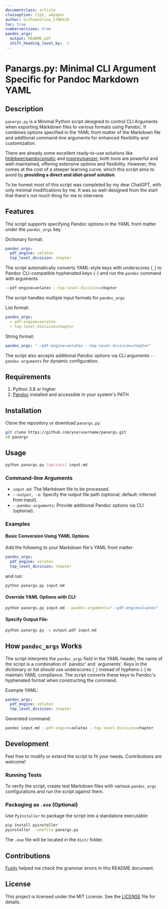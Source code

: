 ```yaml
---
documentclass: article
classoption: 11pt, a4paper
author: Githubonline_1396529
toc: true
numbersections: true
pandoc_args:
  output: README.pdf
  shift_heading_level_by: -1
---
```


# Panargs.py: Minimal CLI Argument Specific for Pandoc Markdown YAML

## Description

`panargs.py` is a Minimal Python script designed to control CLI Arguments when exporting Markdown files to various formats using Pandoc. It combines options specified in the YAML front matter of the Markdown file and additional command-line arguments for enhanced flexibility and customization.

There are already some excellent ready-to-use solutions like [htdebeer/pandocomatic](https://github.com/htdebeer/pandocomatic) and [msprev/panzer](https://github.com/msprev/panzer/), both tools are powerful and well-maintained, offering extensive options and flexibility. However, this comes at the cost of a steeper learning curve, which this script aims to avoid by **providing a direct and idiot-proof solution**.

To be honest most of this script was completed by my dear ChatGPT, with only minimal modifications by me. It was so well-designed from the start that there's not much thing for me to intervene. 

## Features

The script supports specifying Pandoc options in the YAML front matter under the `pandoc_args` key.

Dictionary format:

```yaml
pandoc_args:
  pdf_engine: xelatex
  top_level_division: chapter
```

The script automatically converts YAML-style keys with underscores (`_`) to Pandoc CLI-compatible hyphenated keys (`-`) and run the `pandoc` command with arguments

```bash
--pdf-engine=xelatex --top-level-division=chapter
```

The script handles multiple input formats for `pandoc_args`

List format:

```yaml
pandoc_args:
  - pdf-engine=xelatex
  - top-level-division=chapter
```

String format:

```yaml
pandoc_args: "--pdf-engine=xelatex --top-level-division=chapter"
```

The script also accepts additional Pandoc options via CLI arguments `--pandoc-arguments` for dynamic configuration.

## Requirements

1. Python 3.8 or higher
2. [Pandoc](https://pandoc.org) installed and accessible in your system's PATH

## Installation

Clone the repository or download `panargs.py`:

```bash
git clone https://github.com/yourusername/panargs.git
cd panargs
```

## Usage

```bash
python panargs.py [options] input.md
```

### Command-line Arguments

- `input.md`: The Markdown file to be processed.
- `--output, -o`: Specify the output file path (optional; default: inferred from input).
- `--pandoc-arguments`: Provide additional Pandoc options via CLI (optional).

### Examples

#### Basic Conversion Using YAML Options

Add the following to your Markdown file's YAML front matter:

```yaml
pandoc_args:
  pdf_engine: xelatex
  top_level_division: chapter
```

and run:

```bash
python panargs.py input.md
```

#### Override YAML Options with CLI:

```bash
python panargs.py input.md --pandoc-arguments="--pdf-engine=luatex"
```

#### Specify Output File:

```bash
python panargs.py -o output.pdf input.md
```

## How `pandoc_args` Works

The script interprets the `pandoc_args` field in the YAML header, the name of the script is a combination of \`pandoc' and \`arguments'. Keys in the dictionary or list should use underscores (`_`) instead of hyphens (`-`) to maintain YAML compliance. The script converts these keys to Pandoc's hyphenated format when constructing the command.

Example YAML:

```yaml
pandoc_args:
  pdf_engine: xelatex
  top_level_division: chapter
```

Generated command:
```bash
pandoc input.md --pdf-engine=xelatex --top-level-division=chapter
```

## Development

Feel free to modify or extend the script to fit your needs. Contributions are welcome!

### Running Tests

To verify the script, create test Markdown files with various `pandoc_args` configurations and run the script against them.

### Packaging as `.exe` (Optional)

Use `PyInstaller` to package the script into a standalone executable:

```bash
pip install pyinstaller
pyinstaller --onefile panargs.py
```
The `.exe` file will be located in the `dist/` folder.

## Contributions

[Fusily](https://github.com/Fusily) helped me check the grammar errors in this README document.

## License

This project is licensed under the MIT License. See the [LICENSE](LICENSE) file for details.

